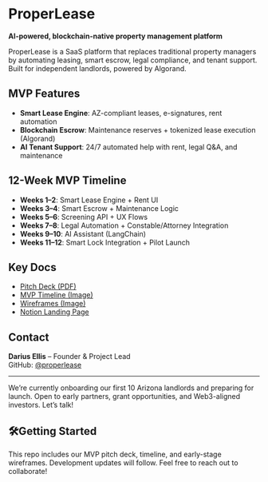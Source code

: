 # ProperLease
**AI-powered, blockchain-native property management platform**

ProperLease is a SaaS platform that replaces traditional property managers by automating leasing, smart escrow, legal compliance, and tenant support. Built for independent landlords, powered by Algorand.

## MVP Features
- **Smart Lease Engine**: AZ-compliant leases, e-signatures, rent automation
- **Blockchain Escrow**: Maintenance reserves + tokenized lease execution (Algorand)
- **AI Tenant Support**: 24/7 automated help with rent, legal Q&A, and maintenance

## 12-Week MVP Timeline
- **Weeks 1–2**: Smart Lease Engine + Rent UI  
- **Weeks 3–4**: Smart Escrow + Maintenance Logic  
- **Weeks 5–6**: Screening API + UX Flows  
- **Weeks 7–8**: Legal Automation + Constable/Attorney Integration  
- **Weeks 9–10**: AI Assistant (LangChain)  
- **Weeks 11–12**: Smart Lock Integration + Pilot Launch

## Key Docs
- [Pitch Deck (PDF)](https://drive.google.com/file/d/1IHdmEiy2eH-Z6Hj4WRhls5p_Spfti0Fh/view)
- [MVP Timeline (Image)](https://drive.google.com/file/d/1EzW0ow9nyBPeC44sM8N6x33QIqzGZYGm/view?usp=sharing)
- [Wireframes (Image)](https://drive.google.com/file/d/1Mi8MAPwU0b0GEqpAkPWFRk_3bPdA5FpN/view?usp=drive_link)
- [Notion Landing Page](https://www.notion.so/ProperLease-io-229706f99cf480d09d5bf045bf9e4ee2?source=copy_link)

## Contact
**Darius Ellis** – Founder & Project Lead  
GitHub: [@properlease](https://github.com/properlease)

---

We’re currently onboarding our first 10 Arizona landlords and preparing for launch. Open to early partners, grant opportunities, and Web3-aligned investors. Let’s talk!

## 🛠Getting Started
This repo includes our MVP pitch deck, timeline, and early-stage wireframes. Development updates will follow. Feel free to reach out to collaborate!
